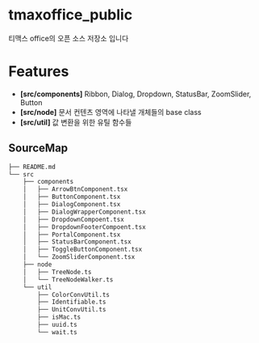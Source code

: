 # tmaxoffice_public
티맥스 office의 오픈 소스 저장소 입니다

# Features
- <b>[src/components]</b> Ribbon, Dialog, Dropdown, StatusBar, ZoomSlider, Button
- <b>[src/node]</b> 문서 컨텐츠 영역에 나타낼 개체들의 base class
- <b>[src/util]</b> 값 변환을 위한 유틸 함수들 

## SourceMap

```bash
├── README.md
└── src
    ├── components
    │   ├── ArrowBtnComponent.tsx
    │   ├── ButtonComponent.tsx
    │   ├── DialogComponent.tsx
    │   ├── DialogWrapperComponent.tsx
    │   ├── DropdownCompoent.tsx
    │   ├── DropdownFooterCompoent.tsx
    │   ├── PortalComponent.tsx
    │   ├── StatusBarComponent.tsx
    │   ├── ToggleButtonComponent.tsx
    │   └── ZoomSliderComponent.tsx
    ├── node
    │   ├── TreeNode.ts
    │   └── TreeNodeWalker.ts
    └── util
        ├── ColorConvUtil.ts
        ├── Identifiable.ts
        ├── UnitConvUtil.ts
        ├── isMac.ts
        ├── uuid.ts
        └── wait.ts
```
